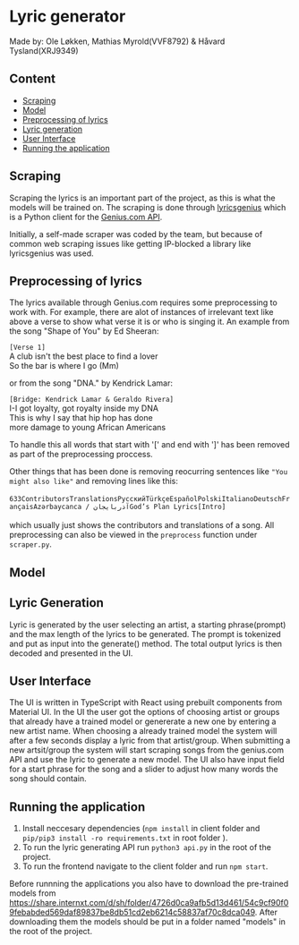 # Lyric generator

Made by: Ole Løkken, Mathias Myrold(VVF8792) & Håvard Tysland(XRJ9349)

## Content

- [Scraping](#scraping)
- [Model](#model)
- [Preprocessing of lyrics](#preprocessing-of-lyrics)
- [Lyric generation](#lyric-generation)
- [User Interface](#user-interface)
- [Running the application](#running-the-application)

## Scraping

Scraping the lyrics is an important part of the project, as this is what the models will be trained on. The scraping is done through [lyricsgenius](https://lyricsgenius.readthedocs.io/en/master/) which is a Python client for the [Genius.com API](https://docs.genius.com/).

Initially, a self-made scraper was coded by the team, but because of common web scraping issues like getting IP-blocked a library like lyricsgenius was used.

## Preprocessing of lyrics

The lyrics available through Genius.com requires some preprocessing to work with. For example, there are alot of instances of irrelevant text like above a verse to show what verse it is or who is singing it. An example from the song "Shape of You" by Ed Sheeran:

`[Verse 1]`<br>
A club isn't the best place to find a lover<br>
So the bar is where I go (Mm)<br>

or from the song "DNA." by Kendrick Lamar:

`[Bridge: Kendrick Lamar & Geraldo Rivera]`<br>
I-I got loyalty, got royalty inside my DNA<br>
This is why I say that hip hop has done<br>
more damage to young African Americans<br>

To handle this all words that start with '[' and end with ']' has been removed as part of the preprocessing proccess.

Other things that has been done is removing reocurring sentences like `"You might also like"` and removing lines like this: <br><br>
`633ContributorsTranslationsРусскийTürkçeEspañolPolskiItalianoDeutschFrançaisAzərbaycanca / آذربايجانGod’s Plan Lyrics[Intro]`<br><br>
which usually just shows the contributors and translations of a song. All preprocessing can also be viewed in the `preprocess` function under `scraper.py`.

## Model

## Lyric Generation

Lyric is generated by the user selecting an artist, a starting phrase(prompt) and the max length of the lyrics to be generated. The prompt is tokenized and put as input into the generate() method. The total output lyrics is then decoded and presented in the UI.

## User Interface

The UI is written in TypeScript with React using prebuilt components from Material UI. In the UI the user got the options of choosing artist or groups that already have a trained model or genererate a new one by entering a new artist name. When choosing a already trained model the system will after a few seconds display a lyric from that artist/group. When submitting a new artsit/group the system will start scraping songs from the genius.com API and use the lyric to generate a new model. The UI also have input field for a start phrase for the song and a slider to adjust how many words the song should contain.

## Running the application

1. Install neccesary dependencies (`npm install` in client folder and `pip/pip3 install -ro requirements.txt` in root folder ).
2. To run the lyric generating API run `python3 api.py` in the root of the project.
3. To run the frontend navigate to the client folder and run `npm start`.

Before runnning the applications you also have to download the pre-trained models from https://share.internxt.com/d/sh/folder/4726d0ca9afb5d13d461/54c9cf90f09febabded569daf89837be8db51cd2eb6214c58837af70c8dca049. After downloading them the models should be put in a folder named "models" in the root of the project.
